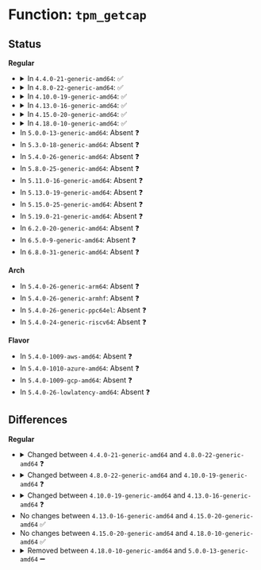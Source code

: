 # Function: <code>tpm_getcap</code>

## Status
<b>Regular</b>
<ul>
<li>
<details>
<summary>In <code>4.4.0-21-generic-amd64</code>: ✅</summary>

```c
ssize_t tpm_getcap(struct device * dev, __be32 subcap_id, cap_t * cap, const char * desc)
```

```json
{
  "name": "tpm_getcap",
  "collision_type": "Unique Global",
  "inline_type": "No",
  "funcs": [
    {
      "addr": 18446744071584237584,
      "name": "tpm_getcap",
      "external": true,
      "loc": "drivers/char/tpm/tpm-interface.c:435",
      "file": "drivers/char/tpm/tpm-interface.c",
      "inline": "seen, unknown",
      "caller_inline": [],
      "caller_func": [
        "drivers/char/tpm/tpm-sysfs.c:temp_deactivated_show",
        "drivers/char/tpm/tpm-sysfs.c:owned_show",
        "drivers/char/tpm/tpm-sysfs.c:active_show",
        "drivers/char/tpm/tpm-sysfs.c:enabled_show",
        "drivers/char/tpm/tpm-sysfs.c:caps_show",
        "drivers/char/tpm/tpm-sysfs.c:caps_show",
        "drivers/char/tpm/tpm-sysfs.c:caps_show",
        "drivers/char/tpm/tpm-sysfs.c:pcrs_show"
      ]
    }
  ],
  "symbols": [
    {
      "addr": 18446744071584237584,
      "name": "tpm_getcap",
      "section": ".text",
      "bind": "STB_GLOBAL",
      "size": 254
    }
  ]
}
```
</details>
</li>
<li>
<details>
<summary>In <code>4.8.0-22-generic-amd64</code>: ✅</summary>

```c
ssize_t tpm_getcap(struct tpm_chip * chip, __be32 subcap_id, cap_t * cap, const char * desc)
```

```json
{
  "name": "tpm_getcap",
  "collision_type": "Unique Global",
  "inline_type": "No",
  "funcs": [
    {
      "addr": 18446744071584577424,
      "name": "tpm_getcap",
      "external": true,
      "loc": "drivers/char/tpm/tpm-interface.c:435",
      "file": "drivers/char/tpm/tpm-interface.c",
      "inline": "seen, unknown",
      "caller_inline": [],
      "caller_func": [
        "drivers/char/tpm/tpm-sysfs.c:caps_show",
        "drivers/char/tpm/tpm-sysfs.c:caps_show",
        "drivers/char/tpm/tpm-sysfs.c:caps_show",
        "drivers/char/tpm/tpm-sysfs.c:temp_deactivated_show",
        "drivers/char/tpm/tpm-sysfs.c:owned_show",
        "drivers/char/tpm/tpm-sysfs.c:active_show",
        "drivers/char/tpm/tpm-sysfs.c:enabled_show",
        "drivers/char/tpm/tpm-sysfs.c:pcrs_show"
      ]
    }
  ],
  "symbols": [
    {
      "addr": 18446744071584577424,
      "name": "tpm_getcap",
      "section": ".text",
      "bind": "STB_GLOBAL",
      "size": 247
    }
  ]
}
```
</details>
</li>
<li>
<details>
<summary>In <code>4.10.0-19-generic-amd64</code>: ✅</summary>

```c
ssize_t tpm_getcap(struct tpm_chip * chip, u32 subcap_id, cap_t * cap, const char * desc)
```

```json
{
  "name": "tpm_getcap",
  "collision_type": "Unique Global",
  "inline_type": "No",
  "funcs": [
    {
      "addr": 18446744071584756224,
      "name": "tpm_getcap",
      "external": true,
      "loc": "drivers/char/tpm/tpm-interface.c:447",
      "file": "drivers/char/tpm/tpm-interface.c",
      "inline": "seen, unknown",
      "caller_inline": [],
      "caller_func": [
        "drivers/char/tpm/tpm-sysfs.c:caps_show",
        "drivers/char/tpm/tpm-sysfs.c:caps_show",
        "drivers/char/tpm/tpm-sysfs.c:caps_show",
        "drivers/char/tpm/tpm-sysfs.c:temp_deactivated_show",
        "drivers/char/tpm/tpm-sysfs.c:owned_show",
        "drivers/char/tpm/tpm-sysfs.c:active_show",
        "drivers/char/tpm/tpm-sysfs.c:enabled_show",
        "drivers/char/tpm/tpm-sysfs.c:pcrs_show",
        "drivers/char/tpm/tpm_tis_core.c:tpm_tis_probe_irq_single"
      ]
    }
  ],
  "symbols": [
    {
      "addr": 18446744071584756224,
      "name": "tpm_getcap",
      "section": ".text",
      "bind": "STB_GLOBAL",
      "size": 246
    }
  ]
}
```
</details>
</li>
<li>
<details>
<summary>In <code>4.13.0-16-generic-amd64</code>: ✅</summary>

```c
ssize_t tpm_getcap(struct tpm_chip * chip, u32 subcap_id, cap_t * cap, const char * desc, size_t min_cap_length)
```

```json
{
  "name": "tpm_getcap",
  "collision_type": "Unique Global",
  "inline_type": "No",
  "funcs": [
    {
      "addr": 18446744071584837472,
      "name": "tpm_getcap",
      "external": true,
      "loc": "drivers/char/tpm/tpm-interface.c:596",
      "file": "drivers/char/tpm/tpm-interface.c",
      "inline": "seen, unknown",
      "caller_inline": [],
      "caller_func": [
        "drivers/char/tpm/tpm-sysfs.c:caps_show",
        "drivers/char/tpm/tpm-sysfs.c:caps_show",
        "drivers/char/tpm/tpm-sysfs.c:caps_show",
        "drivers/char/tpm/tpm-sysfs.c:temp_deactivated_show",
        "drivers/char/tpm/tpm-sysfs.c:owned_show",
        "drivers/char/tpm/tpm-sysfs.c:active_show",
        "drivers/char/tpm/tpm-sysfs.c:enabled_show",
        "drivers/char/tpm/tpm-sysfs.c:pcrs_show",
        "drivers/char/tpm/tpm_tis_core.c:tpm_tis_probe_irq_single"
      ]
    }
  ],
  "symbols": [
    {
      "addr": 18446744071584837472,
      "name": "tpm_getcap",
      "section": ".text",
      "bind": "STB_GLOBAL",
      "size": 624
    }
  ]
}
```
</details>
</li>
<li>
<details>
<summary>In <code>4.15.0-20-generic-amd64</code>: ✅</summary>

```c
ssize_t tpm_getcap(struct tpm_chip * chip, u32 subcap_id, cap_t * cap, const char * desc, size_t min_cap_length)
```

```json
{
  "name": "tpm_getcap",
  "collision_type": "Unique Global",
  "inline_type": "No",
  "funcs": [
    {
      "addr": 18446744071585258752,
      "name": "tpm_getcap",
      "external": true,
      "loc": "drivers/char/tpm/tpm-interface.c:614",
      "file": "drivers/char/tpm/tpm-interface.c",
      "inline": "seen, unknown",
      "caller_inline": [],
      "caller_func": [
        "drivers/char/tpm/tpm-sysfs.c:caps_show",
        "drivers/char/tpm/tpm-sysfs.c:caps_show",
        "drivers/char/tpm/tpm-sysfs.c:caps_show",
        "drivers/char/tpm/tpm-sysfs.c:temp_deactivated_show",
        "drivers/char/tpm/tpm-sysfs.c:owned_show",
        "drivers/char/tpm/tpm-sysfs.c:active_show",
        "drivers/char/tpm/tpm-sysfs.c:enabled_show",
        "drivers/char/tpm/tpm-sysfs.c:pcrs_show",
        "drivers/char/tpm/tpm_tis_core.c:tpm_tis_probe_irq_single"
      ]
    }
  ],
  "symbols": [
    {
      "addr": 18446744071585258752,
      "name": "tpm_getcap",
      "section": ".text",
      "bind": "STB_GLOBAL",
      "size": 311
    }
  ]
}
```
</details>
</li>
<li>
<details>
<summary>In <code>4.18.0-10-generic-amd64</code>: ✅</summary>

```c
ssize_t tpm_getcap(struct tpm_chip * chip, u32 subcap_id, cap_t * cap, const char * desc, size_t min_cap_length)
```

```json
{
  "name": "tpm_getcap",
  "collision_type": "Unique Global",
  "inline_type": "No",
  "funcs": [
    {
      "addr": 18446744071585495568,
      "name": "tpm_getcap",
      "external": true,
      "loc": "drivers/char/tpm/tpm-interface.c:733",
      "file": "drivers/char/tpm/tpm-interface.c",
      "inline": "seen, unknown",
      "caller_inline": [],
      "caller_func": [
        "drivers/char/tpm/tpm-sysfs.c:caps_show",
        "drivers/char/tpm/tpm-sysfs.c:caps_show",
        "drivers/char/tpm/tpm-sysfs.c:caps_show",
        "drivers/char/tpm/tpm-sysfs.c:temp_deactivated_show",
        "drivers/char/tpm/tpm-sysfs.c:owned_show",
        "drivers/char/tpm/tpm-sysfs.c:active_show",
        "drivers/char/tpm/tpm-sysfs.c:enabled_show",
        "drivers/char/tpm/tpm-sysfs.c:pcrs_show",
        "drivers/char/tpm/tpm_tis_core.c:tpm_tis_probe_irq_single"
      ]
    }
  ],
  "symbols": [
    {
      "addr": 18446744071585495568,
      "name": "tpm_getcap",
      "section": ".text",
      "bind": "STB_GLOBAL",
      "size": 311
    }
  ]
}
```
</details>
</li>
<li>
In <code>5.0.0-13-generic-amd64</code>: Absent ❓
</li>
<li>
In <code>5.3.0-18-generic-amd64</code>: Absent ❓
</li>
<li>
In <code>5.4.0-26-generic-amd64</code>: Absent ❓
</li>
<li>
In <code>5.8.0-25-generic-amd64</code>: Absent ❓
</li>
<li>
In <code>5.11.0-16-generic-amd64</code>: Absent ❓
</li>
<li>
In <code>5.13.0-19-generic-amd64</code>: Absent ❓
</li>
<li>
In <code>5.15.0-25-generic-amd64</code>: Absent ❓
</li>
<li>
In <code>5.19.0-21-generic-amd64</code>: Absent ❓
</li>
<li>
In <code>6.2.0-20-generic-amd64</code>: Absent ❓
</li>
<li>
In <code>6.5.0-9-generic-amd64</code>: Absent ❓
</li>
<li>
In <code>6.8.0-31-generic-amd64</code>: Absent ❓
</li>
</ul>
<b>Arch</b>
<ul>
<li>
In <code>5.4.0-26-generic-arm64</code>: Absent ❓
</li>
<li>
In <code>5.4.0-26-generic-armhf</code>: Absent ❓
</li>
<li>
In <code>5.4.0-26-generic-ppc64el</code>: Absent ❓
</li>
<li>
In <code>5.4.0-24-generic-riscv64</code>: Absent ❓
</li>
</ul>
<b>Flavor</b>
<ul>
<li>
In <code>5.4.0-1009-aws-amd64</code>: Absent ❓
</li>
<li>
In <code>5.4.0-1010-azure-amd64</code>: Absent ❓
</li>
<li>
In <code>5.4.0-1009-gcp-amd64</code>: Absent ❓
</li>
<li>
In <code>5.4.0-26-lowlatency-amd64</code>: Absent ❓
</li>
</ul>

## Differences
<b>Regular</b>
<ul>
<li>
<details>
<summary>Changed between <code>4.4.0-21-generic-amd64</code> and <code>4.8.0-22-generic-amd64</code> ❓</summary>
<ul>
<li>
<b>Param added. </b>
<code>struct tpm_chip * chip</code>
</li>
<li>
<b>Param removed. </b>
<code>struct device * dev</code>
</li>
</ul>
</details>
</li>
<li>
<details>
<summary>Changed between <code>4.8.0-22-generic-amd64</code> and <code>4.10.0-19-generic-amd64</code> ❓</summary>
<ul>
<li>
<b>Param type changed. </b>
<code>__be32 subcap_id</code> ➡️ <code>u32 subcap_id</code>
</li>
</ul>
</details>
</li>
<li>
<details>
<summary>Changed between <code>4.10.0-19-generic-amd64</code> and <code>4.13.0-16-generic-amd64</code> ❓</summary>
<ul>
<li>
<b>Param added. </b>
<code>size_t min_cap_length</code>
</li>
</ul>
</details>
</li>
<li>
No changes between <code>4.13.0-16-generic-amd64</code> and <code>4.15.0-20-generic-amd64</code> ✅
</li>
<li>
No changes between <code>4.15.0-20-generic-amd64</code> and <code>4.18.0-10-generic-amd64</code> ✅
</li>
<li>
<details>
<summary>Removed between <code>4.18.0-10-generic-amd64</code> and <code>5.0.0-13-generic-amd64</code> ➖</summary>

```c
ssize_t tpm_getcap(struct tpm_chip * chip, u32 subcap_id, cap_t * cap, const char * desc, size_t min_cap_length)
```
</details>
</li>
</ul>
